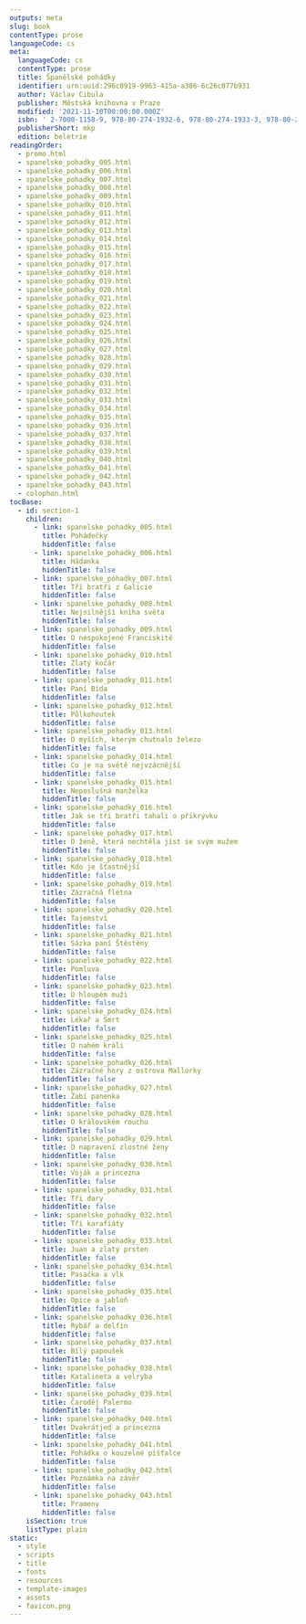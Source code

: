 ```yaml
---
outputs: meta
slug: book
contentType: prose
languageCode: cs
meta:
  languageCode: cs
  contentType: prose
  title: Španělské pohádky
  identifier: urn:uuid:296c0919-9963-415a-a386-6c26c077b931
  author: Václav Cibula
  publisher: Městská knihovna v Praze
  modified: '2021-11-10T00:00:00.000Z'
  isbn: ' 2-7000-1158-9, 978‑80‑274‑1932‑6, 978‑80‑274‑1933‑3, 978‑80‑274‑1934‑0'
  publisherShort: mkp
  edition: beletrie
readingOrder:
  - promo.html
  - spanelske_pohadky_005.html
  - spanelske_pohadky_006.html
  - spanelske_pohadky_007.html
  - spanelske_pohadky_008.html
  - spanelske_pohadky_009.html
  - spanelske_pohadky_010.html
  - spanelske_pohadky_011.html
  - spanelske_pohadky_012.html
  - spanelske_pohadky_013.html
  - spanelske_pohadky_014.html
  - spanelske_pohadky_015.html
  - spanelske_pohadky_016.html
  - spanelske_pohadky_017.html
  - spanelske_pohadky_018.html
  - spanelske_pohadky_019.html
  - spanelske_pohadky_020.html
  - spanelske_pohadky_021.html
  - spanelske_pohadky_022.html
  - spanelske_pohadky_023.html
  - spanelske_pohadky_024.html
  - spanelske_pohadky_025.html
  - spanelske_pohadky_026.html
  - spanelske_pohadky_027.html
  - spanelske_pohadky_028.html
  - spanelske_pohadky_029.html
  - spanelske_pohadky_030.html
  - spanelske_pohadky_031.html
  - spanelske_pohadky_032.html
  - spanelske_pohadky_033.html
  - spanelske_pohadky_034.html
  - spanelske_pohadky_035.html
  - spanelske_pohadky_036.html
  - spanelske_pohadky_037.html
  - spanelske_pohadky_038.html
  - spanelske_pohadky_039.html
  - spanelske_pohadky_040.html
  - spanelske_pohadky_041.html
  - spanelske_pohadky_042.html
  - spanelske_pohadky_043.html
  - colophon.html
tocBase:
  - id: section-1
    children:
      - link: spanelske_pohadky_005.html
        title: Pohádečky
        hiddenTitle: false
      - link: spanelske_pohadky_006.html
        title: Hádanka
        hiddenTitle: false
      - link: spanelske_pohadky_007.html
        title: Tři bratři z Galicie
        hiddenTitle: false
      - link: spanelske_pohadky_008.html
        title: Nejsilnější kniha světa
        hiddenTitle: false
      - link: spanelske_pohadky_009.html
        title: O nespokojené Franciskitě
        hiddenTitle: false
      - link: spanelske_pohadky_010.html
        title: Zlatý kočár
        hiddenTitle: false
      - link: spanelske_pohadky_011.html
        title: Paní Bída
        hiddenTitle: false
      - link: spanelske_pohadky_012.html
        title: Půlkohoutek
        hiddenTitle: false
      - link: spanelske_pohadky_013.html
        title: O myších, kterým chutnalo železo
        hiddenTitle: false
      - link: spanelske_pohadky_014.html
        title: Co je na světě nejvzácnější
        hiddenTitle: false
      - link: spanelske_pohadky_015.html
        title: Neposlušná manželka
        hiddenTitle: false
      - link: spanelske_pohadky_016.html
        title: Jak se tři bratři tahali o přikrývku
        hiddenTitle: false
      - link: spanelske_pohadky_017.html
        title: O ženě, která nechtěla jíst se svým mužem
        hiddenTitle: false
      - link: spanelske_pohadky_018.html
        title: Kdo je šťastnější
        hiddenTitle: false
      - link: spanelske_pohadky_019.html
        title: Zázračná flétna
        hiddenTitle: false
      - link: spanelske_pohadky_020.html
        title: Tajemství
        hiddenTitle: false
      - link: spanelske_pohadky_021.html
        title: Sázka paní Štěstěny
        hiddenTitle: false
      - link: spanelske_pohadky_022.html
        title: Pomluva
        hiddenTitle: false
      - link: spanelske_pohadky_023.html
        title: O hloupém muži
        hiddenTitle: false
      - link: spanelske_pohadky_024.html
        title: Lékař a Smrt
        hiddenTitle: false
      - link: spanelske_pohadky_025.html
        title: O nahém králi
        hiddenTitle: false
      - link: spanelske_pohadky_026.html
        title: Zázračné hory z ostrova Mallorky
        hiddenTitle: false
      - link: spanelske_pohadky_027.html
        title: Žabí panenka
        hiddenTitle: false
      - link: spanelske_pohadky_028.html
        title: O královském rouchu
        hiddenTitle: false
      - link: spanelske_pohadky_029.html
        title: O napravení zlostné ženy
        hiddenTitle: false
      - link: spanelske_pohadky_030.html
        title: Voják a princezna
        hiddenTitle: false
      - link: spanelske_pohadky_031.html
        title: Tři dary
        hiddenTitle: false
      - link: spanelske_pohadky_032.html
        title: Tři karafiáty
        hiddenTitle: false
      - link: spanelske_pohadky_033.html
        title: Juan a zlatý prsten
        hiddenTitle: false
      - link: spanelske_pohadky_034.html
        title: Pasačka a vlk
        hiddenTitle: false
      - link: spanelske_pohadky_035.html
        title: Opice a jabloň
        hiddenTitle: false
      - link: spanelske_pohadky_036.html
        title: Rybář a delfín
        hiddenTitle: false
      - link: spanelske_pohadky_037.html
        title: Bílý papoušek
        hiddenTitle: false
      - link: spanelske_pohadky_038.html
        title: Katalineta a velryba
        hiddenTitle: false
      - link: spanelske_pohadky_039.html
        title: Čaroděj Palermo
        hiddenTitle: false
      - link: spanelske_pohadky_040.html
        title: Dvakrátjed a princezna
        hiddenTitle: false
      - link: spanelske_pohadky_041.html
        title: Pohádka o kouzelné píšťalce
        hiddenTitle: false
      - link: spanelske_pohadky_042.html
        title: Poznámka na závěr
        hiddenTitle: false
      - link: spanelske_pohadky_043.html
        title: Prameny
        hiddenTitle: false
    isSection: true
    listType: plain
static:
  - style
  - scripts
  - title
  - fonts
  - resources
  - template-images
  - assets
  - favicon.png
---
```

